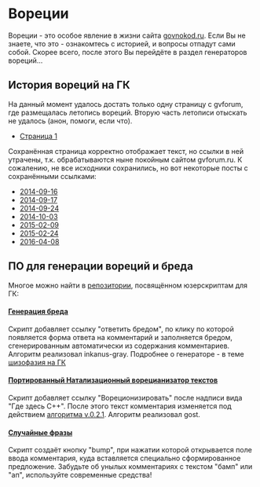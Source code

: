 # Вореции

Вореции - это особое явление в жизни сайта [govnokod.ru](http://govnokod.ru). Если Вы не знаете, что это - ознакомтесь с историей, и вопросы отпадут сами собой. Скорее всего, после этого Вы перейдёте в раздел генераторов вореций...

## История вореций на ГК

На данный момент удалось достать только одну страницу с gvforum, где размещалась летопись вореций. Вторую часть летописи отыскать не удалось (анон, помоги, если что).

* [Страница 1](https://cdn.rawgit.com/1024--/peetooshnya/master/vorec-history/vorec-history-1.html)

Сохранённая страница корректно отображает текст, но ссылки в ней утрачены, т.к. обрабатываются ныне покойным сайтом gvforum.ru. К сожалению, не все исходники сохранились, но вот некоторые посты с сохранёнными ссылками:
* [2014-09-16](src/md/vorec-hist-2014-09-16.md)
* [2014-09-17](src/md/vorec-hist-2014-09-17.md)
* [2014-09-24](src/md/vorec-hist-2014-09-24.md)
* [2014-10-03](src/md/vorec-hist-2014-10-03.md)
* [2015-02-09](src/md/vorec-hist-2015-02-09.md)
* [2015-02-24](src/md/vorec-hist-2015-02-24.md)
* [2016-04-08](src/md/vorec-hist-2016-04-08.md)

## ПО для генерации вореций и бреда

Многое можно найти в [репозитории](https://github.com/1024--/govnokod.ru-userscripts), посвящённом юзерскриптам для ГК:

#### [Генерация бреда](https://github.com/1024--/govnokod.ru-userscripts/blob/master/autobred.user.js)
  Скрипт добавляет ссылку "ответить бредом", по клику по которой появляется форма ответа на комментарий и заполняется бредом, сгенерированным автоматически из содержания комментариев.   
  Алгоритм реализовал inkanus-gray.
  Подробнее о генераторе - в теме [шизофазия на ГК](http://gvforum.ru/viewtopic.php?id=1203)

#### [Портированный Натализационный ворецианизатор текстов](https://github.com/1024--/govnokod.ru-userscripts/blob/master/gost-vorec.user.js)
  Скрипт добавляет ссылку "Вореционизировать" после надписи вида "Где здесь C++".
  После этого текст комментария изменяется под действием [алгоритма v.0.2.1](http://gvforum.ru/viewtopic.php?pid=2372#p2372).
  Алгоритм реализовал gost.

#### [Случайные фразы](https://github.com/1024--/govnokod.ru-userscripts/blob/master/bump.user.js)
  Скрипт создаёт кнопку "bump", при нажатии которой открывается поле ввода комментария, куда вставляется специально сформированное предложение. Забудьте об унылых комментариях с текстом "бамп" или "ап", используйте современные средства!